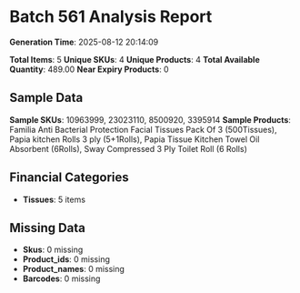 # Batch 561 Analysis Report

**Generation Time**: 2025-08-12 20:14:09

**Total Items**: 5
**Unique SKUs**: 4
**Unique Products**: 4
**Total Available Quantity**: 489.00
**Near Expiry Products**: 0

## Sample Data
**Sample SKUs**: 10963999, 23023110, 8500920, 3395914
**Sample Products**: Familia Anti Bacterial Protection Facial Tissues Pack Of 3 (500Tissues), Papia kitchen Rolls 3 ply (5+1Rolls), Papia Tissue Kitchen Towel Oil Absorbent (6Rolls), Sway Compressed 3 Ply Toilet Roll (6 Rolls)

## Financial Categories
- **Tissues**: 5 items

## Missing Data
- **Skus**: 0 missing
- **Product_ids**: 0 missing
- **Product_names**: 0 missing
- **Barcodes**: 0 missing
